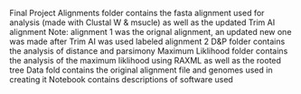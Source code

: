 Final Project 
Alignments folder contains the fasta alignment used for analysis (made with Clustal W & msucle) as well as the updated Trim AI alignment 
Note: alignment 1 was the orignal alignment, an updated new one was made after Trim AI was used labeled alignment 2
D&P folder contains the analysis of distance and parsimony
Maximum Liklihood folder contains the analysis of the maximum liklihood using RAXML as well as the rooted tree
Data fold contains the original alignment file and genomes used in creating it 
Notebook contains descriptions of software used 
